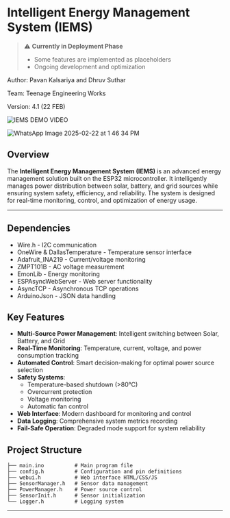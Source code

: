 # Intelligent Energy Management System (IEMS)
> ⚠️ **Currently in Deployment Phase**
> - Some features are implemented as placeholders
> - Ongoing development and optimization 

Author: Pavan Kalsariya and Dhruv Suthar

Team: Teenage Engineering Works

Version: 4.1 (22 FEB)



![IEMS DEMO VIDEO](https://github.com/user-attachments/assets/54c72df2-a1fb-4397-b787-678a62b644d6)

![WhatsApp Image 2025-02-22 at 1 46 34 PM](https://github.com/user-attachments/assets/a58d535c-6a1e-41c2-97d7-b3b1842e2a3c)

## Overview
The **Intelligent Energy Management System (IEMS)** is an advanced energy management solution built on the ESP32 microcontroller. It intelligently manages power distribution between solar, battery, and grid sources while ensuring system safety, efficiency, and reliability. The system is designed for real-time monitoring, control, and optimization of energy usage.

---

## Dependencies
- Wire.h - I2C communication
- OneWire & DallasTemperature - Temperature sensor interface
- Adafruit_INA219 - Current/voltage monitoring
- ZMPT101B - AC voltage measurement
- EmonLib - Energy monitoring
- ESPAsyncWebServer - Web server functionality
- AsyncTCP - Asynchronous TCP operations
- ArduinoJson - JSON data handling

## Key Features
- **Multi-Source Power Management**: Intelligent switching between Solar, Battery, and Grid
- **Real-Time Monitoring**: Temperature, current, voltage, and power consumption tracking
- **Automated Control**: Smart decision-making for optimal power source selection
- **Safety Systems**: 
  - Temperature-based shutdown (>80°C)
  - Overcurrent protection
  - Voltage monitoring
  - Automatic fan control
- **Web Interface**: Modern dashboard for monitoring and control
- **Data Logging**: Comprehensive system metrics recording
- **Fail-Safe Operation**: Degraded mode support for system reliability

## Project Structure
```
├── main.ino          # Main program file
├── config.h          # Configuration and pin definitions
├── webui.h           # Web interface HTML/CSS/JS
├── SensorManager.h   # Sensor data management
├── PowerManager.h    # Power source control
├── SensorInit.h      # Sensor initialization
└── Logger.h          # Logging system
```
---

